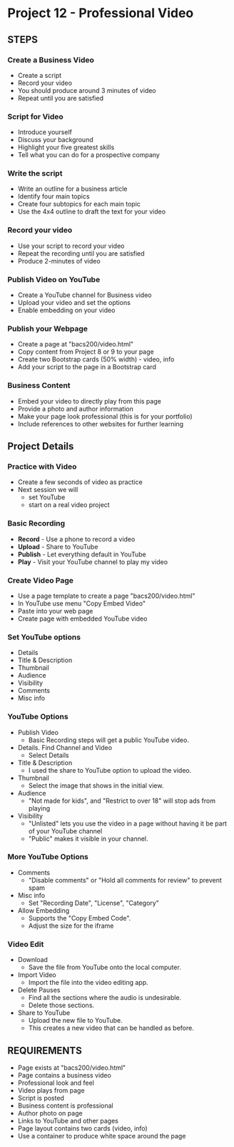 # Project 12 - Professional Video


## STEPS

### Create a Business Video
* Create a script
* Record your video 
* You should produce around 3 minutes of video
* Repeat until you are satisfied


### Script for Video
* Introduce yourself
* Discuss your background
* Highlight your five greatest skills
* Tell what you can do for a prospective company


### Write the script
* Write an outline for a business article 
* Identify four main topics
* Create four subtopics for each main topic
* Use the 4x4 outline to draft the text for your video


### Record your video
* Use your script to record your video
* Repeat the recording until you are satisfied
* Produce 2-minutes of video


### Publish Video on YouTube
* Create a YouTube channel for Business video
* Upload your video and set the options
* Enable embedding on your video


### Publish your Webpage
* Create a page at "bacs200/video.html"
* Copy content from Project 8 or 9 to your page
* Create two Bootstrap cards (50% width) - video, info
* Add your script to the page in a Bootstrap card


### Business Content
* Embed your video to directly play from this page
* Provide a photo and author information 
* Make your page look professional (this is for your portfolio)
* Include references to other websites for further learning



## Project Details

### Practice with Video
* Create a few seconds of video as practice
* Next session we will 
    * set YouTube
    * start on a real video project


### Basic Recording
* **Record** - Use a phone to record a video
* **Upload** - Share to YouTube 
* **Publish** - Let everything default in YouTube
* **Play** - Visit your YouTube channel to play my video


### Create Video Page
* Use a page template to create a page "bacs200/video.html"
* In YouTube use menu "Copy Embed Video"
* Paste into your web page
* Create page with embedded YouTube video


### Set YouTube options
* Details 
* Title & Description
* Thumbnail
* Audience
* Visibility
* Comments
* Misc info


### YouTube Options
* Publish Video
    * Basic Recording steps will get a public YouTube video.
* Details. Find Channel and Video
    * Select Details
* Title & Description
    * I used the share to YouTube option to upload the video.
* Thumbnail
    * Select the image that shows in the initial view.
* Audience
    * "Not made for kids", and "Restrict to over 18" will stop ads from playing
* Visibility
    * "Unlisted" lets you use the video in a page without having it be part of your YouTube channel
    * "Public" makes it visible in your channel.


### More YouTube Options
* Comments
    * "Disable comments" or "Hold all comments for review" to prevent spam
* Misc info
    * Set "Recording Date", "License", "Category"
* Allow Embedding
    * Supports the "Copy Embed Code". 
    * Adjust the size for the iframe


### Video Edit
* Download
    * Save the file from YouTube onto the local computer.
* Import Video
    * Import the file into the video editing app.
* Delete Pauses
    * Find all the sections where the audio is undesirable. 
    * Delete those sections.
* Share to YouTube
    * Upload the new file to YouTube. 
    * This creates a new video that can be handled as before.



## REQUIREMENTS

* Page exists at "bacs200/video.html"
* Page contains a business video
* Professional look and feel
* Video plays from page
* Script is posted
* Business content is professional
* Author photo on page
* Links to YouTube and other pages
* Page layout contains two cards (video, info)
* Use a container to produce white space around the page


